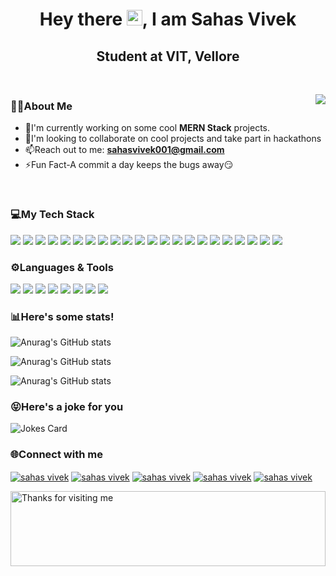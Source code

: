 <h1 align="center">Hey there <img src="https://github.com/TheDudeThatCode/TheDudeThatCode/blob/master/Assets/Hi.gif" width="25" height="25">, I am Sahas Vivek</h1>
<h2 align="center">Student at VIT, Vellore</h2>

<br>

<p><img align="right" src="https://github.com/Adam-pw/Adam-pw/blob/main/animation_500_kxa883sd.gif"></p>

<h3 align="left">👨‍💻About Me</h3>

- 🌱I'm currently working on some cool **MERN Stack** projects.
- 🤙I'm looking to collaborate on cool projects and take part in hackathons 
- 📫Reach out to me: **sahasvivek001@gmail.com**
- ⚡Fun Fact-A commit a day keeps the bugs away😏

<br>


### 💻My Tech Stack

<p align="left">
<img src="https://img.shields.io/badge/HTML5-E34F26?style=for-the-badge&logo=html5&logoColor=white"> 
<img src="https://img.shields.io/badge/CSS3-1572B6?style=for-the-badge&logo=css3&logoColor=white"> 
<img src ="https://img.shields.io/badge/React-20232A?style=for-the-badge&logo=react&logoColor=61DAFB">
<img src="https://img.shields.io/badge/next.js-000000?style=for-the-badge&logo=nextdotjs&logoColor=white" >
<img src="https://img.shields.io/badge/Tailwind_CSS-38B2AC?style=for-the-badge&logo=tailwind-css&logoColor=white" >
<img src="https://img.shields.io/badge/Material%20UI-007FFF?style=for-the-badge&logo=mui&logoColor=white" >
<img src="https://img.shields.io/badge/Bootstrap-563D7C?style=for-the-badge&logo=bootstrap&logoColor=white">
<img src="https://img.shields.io/badge/Node.js-339933?style=for-the-badge&logo=nodedotjs&logoColor=white" >
<img src="https://img.shields.io/badge/Express.js-000000?style=for-the-badge&logo=express&logoColor=white" >
<img src="https://img.shields.io/badge/MongoDB-4EA94B?style=for-the-badge&logo=mongodb&logoColor=white">
<img src="https://img.shields.io/badge/MySQL-005C84?style=for-the-badge&logo=mysql&logoColor=white">
<img src="https://img.shields.io/badge/firebase-ffca28?style=for-the-badge&logo=firebase&logoColor=black">
<img src="https://img.shields.io/badge/jQuery-0769AD?style=for-the-badge&logo=jquery&logoColor=white">
<img src="https://img.shields.io/badge/JWT-000000?style=for-the-badge&logo=JSON%20web%20tokens&logoColor=white">
<img src="https://img.shields.io/badge/Socket.io-010101?&style=for-the-badge&logo=Socket.io&logoColor=white">
<img src="https://img.shields.io/badge/Postman-FF6C37?style=for-the-badge&logo=Postman&logoColor=white">
<img src="https://img.shields.io/badge/web3.js-F16822?style=for-the-badge&logo=web3.js&logoColor=white">
<img src="https://img.shields.io/badge/Figma-F24E1E?style=for-the-badge&logo=figma&logoColor=white">
<img src="https://img.shields.io/badge/Canva-%2300C4CC.svg?&style=for-the-badge&logo=Canva&logoColor=white">
<img src="https://img.shields.io/badge/Netlify-00C7B7?style=for-the-badge&logo=netlify&logoColor=white">
<img src="https://img.shields.io/badge/Vercel-000000?style=for-the-badge&logo=vercel&logoColor=white">
<img src="https://img.shields.io/badge/Cloudflare-F38020?style=for-the-badge&logo=Cloudflare&logoColor=white">
</p>



### ⚙️Languages & Tools
<p align="left">
<img src="https://img.shields.io/badge/JavaScript-323330?style=for-the-badge&logo=javascript&logoColor=F7DF1E"> 
<img src="https://img.shields.io/badge/C-00599C?style=for-the-badge&logo=c&logoColor=white">
<img src="https://img.shields.io/badge/C%2B%2B-00599C?style=for-the-badge&logo=c%2B%2B&logoColor=white">
<img src="https://img.shields.io/badge/PLSQL-F80000?style=for-the-badge&logo=oracle&logoColor=black">
<img src="https://img.shields.io/badge/Python-FFD43B?style=for-the-badge&logo=python&logoColor=blue">
<img src="https://img.shields.io/badge/R-276DC3?style=for-the-badge&logo=r&logoColor=white">
<img src="https://img.shields.io/badge/Solidity-e6e6e6?style=for-the-badge&logo=solidity&logoColor=black">
<img src="https://img.shields.io/badge/VSCode-0078D4?style=for-the-badge&logo=visual%20studio%20code&logoColor=white">
</p>


<h3 align="left">📊Here's some stats!</h3>

![Anurag's GitHub stats](https://github-readme-stats.vercel.app/api?username=sahas-01&show_icons=true&theme=radical) 

![Anurag's GitHub stats](https://github-readme-streak-stats.herokuapp.com/?user=sahas-01&show_icons=true&theme=radical) 

![Anurag's GitHub stats](https://github-profile-summary-cards.vercel.app/api/cards/profile-details?username=sahas-01&theme=radical&show_icons=true)


### 😝Here's a joke for you


![Jokes Card](https://readme-jokes.vercel.app/api/)


<h3 align="left">🌐Connect with me</h3>

<p align="left">
  <a href="https://www.linkedin.com/in/sahas-vivek-9217801a0/" target="blank"><img align="center"
      src="https://img.shields.io/badge/LinkedIn-0077B5?style=for-the-badge&logo=linkedin&logoColor=white"
      alt="sahas vivek"></a> 
  <a href="https://www.instagram.com/sahas_01/" target="blank"><img align="center"
      src="https://img.shields.io/badge/Instagram-E4405F?style=for-the-badge&logo=instagram&logoColor=white"
      alt="sahas vivek"></a>
  <a href="https://www.facebook.com/sahas.vivek" target="blank"><img align="center"
      src="https://img.shields.io/badge/Facebook-1877F2?style=for-the-badge&logo=facebook&logoColor=white"
      alt="sahas vivek"></a> 
 <a href="https://twitter.com/SahasVivek7" target="blank"><img align="center"
      src="https://img.shields.io/badge/Twitter-1DA1F2?style=for-the-badge&logo=twitter&logoColor=white"
      alt="sahas vivek"></a> 
 <a href="mailto:sahasvivek001@gmail.com"><img align="center"
      src="https://img.shields.io/badge/Gmail-D14836?style=for-the-badge&logo=gmail&logoColor=white"
      alt="sahas vivek"></a> 
</p>




<img height="120" alt="Thanks for visiting me" width="100%" src="https://raw.githubusercontent.com/BrunnerLivio/brunnerlivio/master/images/marquee.svg" />
<br />




